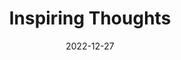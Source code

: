 ---
slug: thought-for-the-day
title: "Inspiring Thoughts"
date: 2022-12-27
excerpt: 'IN the night we stumble over things and become acutely conscious of their separateness 
but the day reveals the unity which embraces them.'
tags: [Inspiration, Motivation, Quotes, Thoughts]
---